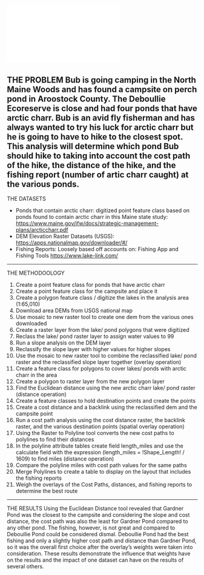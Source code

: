 ![Layout](./Layout_arctic_charr.pdf)
---

THE PROBLEM
Bub is going camping in the North Maine Woods and has found a campsite on perch pond in Aroostock County. The Deboullie Ecoreserve is close and had four ponds that have arctic charr. Bub is an avid fly fisherman and has always wanted to try his luck for arctic charr but he is going to have to hike to the closest spot. This analysis will determine which pond Bub should hike to taking into account the cost path of the hike, the distance of the hike, and the fishing report (number of artic charr caught) at the various ponds. 
---

THE DATASETS
-	Ponds that contain arctic charr: digitized point feature class based on ponds found to contain arctic charr in this Maine state study:    https://www.maine.gov/ifw/docs/strategic-management-plans/arcticcharr.pdf
-	DEM Elevation Raster Datasets (USGS): https://apps.nationalmap.gov/downloader/#/
-	Fishing Reports: Loosely based off accounts on:
Fishing App and Fishing Tools
https://www.lake-link.com/
---


THE METHODOOLOGY
1)	Create a point feature class for ponds that have arctic charr
2)	Create a point feature class for the campsite and place it
3)	Create a polygon feature class / digitize the lakes in the analysis area (1:65,010)
4)	Download area DEMs from USGS national map
5)	Use mosaic to new raster tool to create one dem from the various ones downloaded
6)	Create a raster layer from the lake/ pond polygons that were digitized
7)	Reclass the lake/ pond raster layer to assign water values to 99
8)	Run a slope analysis on the DEM layer
9)	Reclassify the slope layer with higher values for higher slopes
10)	 Use the mosaic to new raster tool to combine the reclassified lake/ pond raster and the reclassified slope layer together (overlay operation)
11)	 Create a feature class for polygons to cover lakes/ ponds with arctic charr in the area 
12)	 Create a polygon to raster layer from the new polygon layer
13)	 Find the Euclidean distance using the new arctic charr lake/ pond raster  (distance operation)
14)	Create a feature classes to hold destination points and create the points
15)	 Create a cost distance and a backlink using the reclassified dem and the campsite point
16)	Run a cost path analysis using the cost distance raster, the backlink raster, and the various destination points (spatial overlay operation)
17)	 Using the Raster to Polyline tool converts the new cost paths to polylines to find their distances 
18)	In the polyline attribute tables create field length_miles and use the calculate field with the expression (length_miles =  !Shape_Length! / 1609) to find miles (distance operation)
19)	Compare the polyline miles with cost path values for the same paths
20)	Merge Polylines to create a table to display on the layout that includes the fishing reports
21)	Weigh the overlays of the Cost Paths, distances, and fishing reports to determine the best route

---

THE RESULTS
Using the Euclidean Distance tool revealed that Gardner Pond was the closest to the campsite and considering the slope and cost distance, the cost path was also the least for Gardner Pond compared to any other pond. The fishing, however, is not great and compared to Deboullie Pond could be considered dismal. Deboullie Pond had the best fishing and only a slightly higher cost path and distance than Gardner Pond, so it was the overall first choice after the overlay’s weights were taken into consideration. These results demonstrate the influence that weights have on the results and the impact of one dataset can have on the results of several others. 
